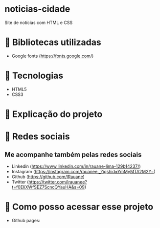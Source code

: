 # noticias-cidade
Site de notícias com HTML e CSS
# 📍 Bibliotecas utilizadas
- Google fonts (https://fonts.google.com/)
 
# 📍 Tecnologias 

- HTML5
- CSS3

# 📍 Explicação do projeto

 
# 📍 Redes sociais 
 ## Me acompanhe também pelas redes sociais
 - Linkedin (https://www.linkedin.com/in/rauane-lima-129b14237/)
 - Instagram (https://instagram.com/rauanee._?igshid=YmMyMTA2M2Y=)
 - Github (https://github.com/lRauane)
 - Twitter (https://twitter.com/lrauanee?t=f0EIiXWfSEZ7ScncQYauHA&s=09)

# 📍 Como posso acessar esse projeto

- Github pages: 
